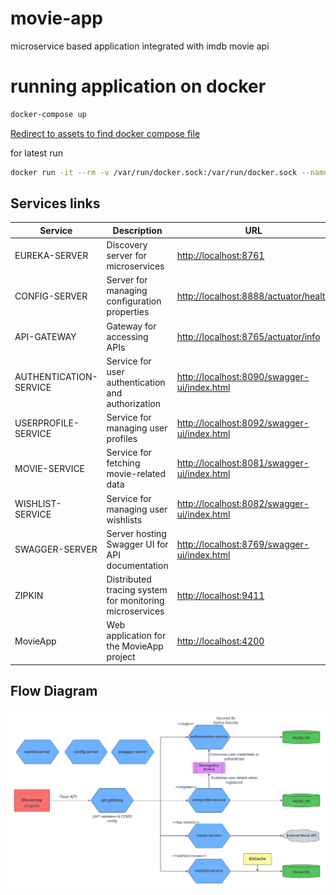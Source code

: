 # movie-app

microservice based application integrated with imdb movie api

# running application on docker

```bash
docker-compose up
```

[Redirect to assets to find docker compose file](assets/docker-compose.yml)

for latest run

```bash
docker run -it --rm -v /var/run/docker.sock:/var/run/docker.sock --name my-movie-compose-container tejajagadeep/docker-compose-movie-container
```

## Services links

| Service                | Description                                             | URL                                                                                        |
| ---------------------- | ------------------------------------------------------- | ------------------------------------------------------------------------------------------ |
| EUREKA-SERVER          | Discovery server for microservices                      | [http://localhost:8761](http://localhost:8761)                                             |
| CONFIG-SERVER          | Server for managing configuration properties            | [http://localhost:8888/actuator/health](http://localhost:8888/actuator/info)               |
| API-GATEWAY            | Gateway for accessing APIs                              | [http://localhost:8765/actuator/info](http://localhost:8765/actuator/info)                 |
| AUTHENTICATION-SERVICE | Service for user authentication and authorization       | [http://localhost:8090/swagger-ui/index.html](http://localhost:8090/swagger-ui/index.html) |
| USERPROFILE-SERVICE    | Service for managing user profiles                      | [http://localhost:8092/swagger-ui/index.html](http://localhost:8092/swagger-ui/index.html) |
| MOVIE-SERVICE          | Service for fetching movie-related data                 | [http://localhost:8081/swagger-ui/index.html](http://localhost:8081/swagger-ui/index.html) |
| WISHLIST-SERVICE       | Service for managing user wishlists                     | [http://localhost:8082/swagger-ui/index.html](http://localhost:8082/swagger-ui/index.html) |
| SWAGGER-SERVER         | Server hosting Swagger UI for API documentation         | [http://localhost:8769/swagger-ui/index.html](http://localhost:8769/swagger-ui/index.html) |
| ZIPKIN                 | Distributed tracing system for monitoring microservices | [http://localhost:9411](http://localhost:9411)                                             |
| MovieApp               | Web application for the MovieApp project                | [http://localhost:4200](http://localhost:4200)                                             |

## Flow Diagram

[![Flow Diagram for services](/assets/images/application-services-flow.png)](https://github.com/tejajagadeep/movie-app/blob/main/assets/images/application-services-flow.png)

